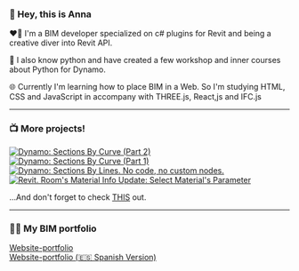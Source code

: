 ### 👋 Hey, this is Anna 

<p> ❤️‍🔥 I'm a BIM developer specialized on c# plugins for Revit and being a creative diver into Revit API. </p>
<p> 🐍 I also know python and have created a few workshop and inner courses about Python for Dynamo. </p>
<p> 🌐 Currently I'm learning how to place BIM in a Web. So I'm studying HTML, CSS and JavaScript in accompany with THREE.js, React,js and IFC.js </p>

---

### 📺 More projects!

<!-- BEGIN YOUTUBE-CARDS -->
[![Dynamo: Sections By Curve (Part 2)](https://ytcards.demolab.com/?id=GMzoIS703FA&title=Dynamo%3A+Sections+By+Curve+%28Part+2%29&lang=en&timestamp=1702913184&background_color=%230d1117&title_color=%23ffffff&stats_color=%23dedede&max_title_lines=1&width=250&border_radius=5 "Dynamo: Sections By Curve (Part 2)")](https://www.youtube.com/watch?v=GMzoIS703FA)
[![Dynamo: Sections By Curve (Part 1)](https://ytcards.demolab.com/?id=Fic5BD-s3A8&title=Dynamo%3A+Sections+By+Curve+%28Part+1%29&lang=en&timestamp=1701686737&background_color=%230d1117&title_color=%23ffffff&stats_color=%23dedede&max_title_lines=1&width=250&border_radius=5 "Dynamo: Sections By Curve (Part 1)")](https://www.youtube.com/watch?v=Fic5BD-s3A8)
[![Dynamo: Sections By Lines. No code, no custom nodes.](https://ytcards.demolab.com/?id=VfbBASiFlhU&title=Dynamo%3A+Sections+By+Lines.+No+code%2C+no+custom+nodes.&lang=en&timestamp=1699365681&background_color=%230d1117&title_color=%23ffffff&stats_color=%23dedede&max_title_lines=1&width=250&border_radius=5 "Dynamo: Sections By Lines. No code, no custom nodes.")](https://www.youtube.com/watch?v=VfbBASiFlhU)
[![Revit. Room's Material Info Update: Select Material's Parameter](https://ytcards.demolab.com/?id=vhu4GaO-wTY&title=Revit.+Room%27s+Material+Info+Update%3A+Select+Material%27s+Parameter&lang=en&timestamp=1696428432&background_color=%230d1117&title_color=%23ffffff&stats_color=%23dedede&max_title_lines=1&width=250&border_radius=5 "Revit. Room's Material Info Update: Select Material's Parameter")](https://www.youtube.com/watch?v=vhu4GaO-wTY)
<!-- END YOUTUBE-CARDS -->

...And don't forget to check <a href="https://youtu.be/99G8M0cRpsA">THIS</a> out. 

---
### 👩‍🎓 My BIM portfolio

<a href="annabaranova.com">Website-portfolio</a> <br/>
<a href="annabaranova.es">Website-portfolio (🇪🇸 Spanish Version)</a> 

